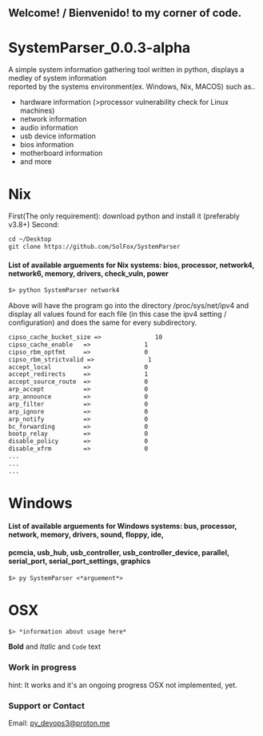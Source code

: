 ## Welcome! / Bienvenido! to my corner of code.

# SystemParser_0.0.3-alpha

A simple system information gathering tool written in python, displays a medley of system information<br>
reported by the systems environment(ex. Windows, Nix, MACOS) such as..<br>
- hardware information (>processor vulnerability check for Linux machines)
- network information
- audio information
- usb device information
- bios information
- motherboard information
- and more 

# Nix
First(The only requirement): download python and install it (preferably v3.8+)
Second: 
```markdown
cd ~/Desktop
git clone https://github.com/SolFox/SystemParser
```

#### List of available arguements for Nix systems: bios, processor, network4, network6, memory, drivers, check_vuln, power
```markdown
$> python SystemParser network4
```
Above will have the program go into the directory /proc/sys/net/ipv4 and display 
all values found for each file (in this case the ipv4 setting / configuration) 
and does the same for every subdirectory.

```markdown
cipso_cache_bucket_size =>               10              
cipso_cache_enable   =>               1               
cipso_rbm_optfmt     =>               0               
cipso_rbm_strictvalid =>               1               
accept_local         =>               0               
accept_redirects     =>               1               
accept_source_route  =>               0               
arp_accept           =>               0               
arp_announce         =>               0               
arp_filter           =>               0               
arp_ignore           =>               0               
arp_notify           =>               0               
bc_forwarding        =>               0               
bootp_relay          =>               0               
disable_policy       =>               0               
disable_xfrm         =>               0
...
...
...
```

# Windows
#### List of available arguements for Windows systems: bus, processor, network, memory, drivers, sound, floppy, ide,
#### pcmcia, usb_hub, usb_controller, usb_controller_device, parallel, serial_port, serial_port_settings, graphics
```markdown
$> py SystemParser <*arguement*>
```

# OSX
```markdown
$> *information about usage here*
```

**Bold** and _Italic_ and `Code` text

### Work in progress
hint: It works and it's an ongoing progress
OSX not implemented, yet.

### Support or Contact
Email: py_devops3@proton.me
